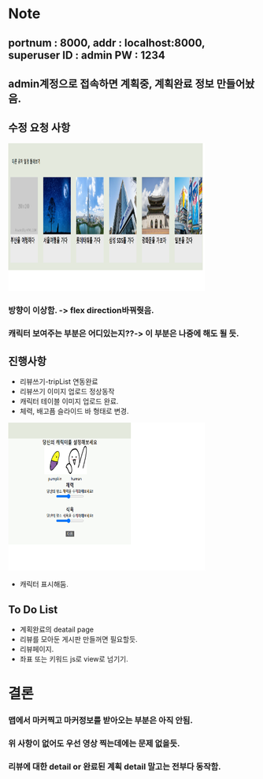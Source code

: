 # Note     
## portnum : 8000, addr : localhost:8000, superuser ID : admin PW : 1234     
## admin계정으로 접속하면 계획중, 계획완료 정보 만들어놨음.    
## 수정 요청 사항

<img src='fiximg/flex_dir.png' width='400px' height='300px'/>


### 방향이 이상함. -> flex direction바꿔줫음.     
### 캐릭터 보여주는 부분은 어디있는지??-> 이 부분은 나중에 해도 될 듯. 
## 진행사항
* 리뷰쓰기-tripList 연동완료             
* 리뷰쓰기 이미지 업로드 정상동작                  
* 캐릭터 테이블 이미지 업로드 완료.                 
* 체력, 배고픔 슬라이드 바 형태로 변경.            

<img src='fiximg/added_chr.png' width='400px' height='300px'/>          

* 캐릭터 표시해둠.       
## To Do List    
* 계획완료의 deatail page       
* 리뷰를 모아둔 게시판 만들꺼면 필요할듯.           
* 리뷰페이지.           
* 좌표 또는 키워드 js로 view로 넘기기.      
# 결론            
### 맵에서 마커찍고 마커정보를 받아오는 부분은 아직 안됨.          
### 위 사항이 없어도 우선 영상 찍는데에는 문제 없을듯.      
### 리뷰에 대한 detail or 완료된 계획 detail 말고는 전부다 동작함.
      

